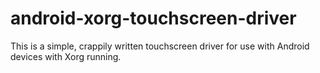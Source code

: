 android-xorg-touchscreen-driver
===============================

This is a simple, crappily written touchscreen driver for use with Android devices with Xorg running.
